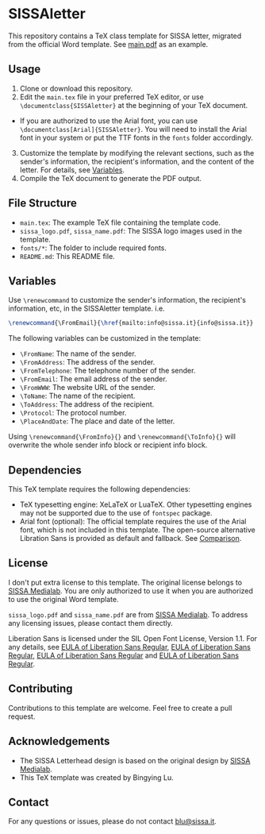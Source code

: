 # SISSAletter

This repository contains a TeX class template for SISSA letter, migrated from the official Word template. See [main.pdf][main_pdf] as an example. 

## Usage

1. Clone or download this repository.
2. Edit the `main.tex` file in your preferred TeX editor, or use `\documentclass{SISSAletter}` at the beginning of your TeX document. 
  - If you are authorized to use the Arial font, you can use `\documentclass[Arial]{SISSAletter}`. You will need to install the Arial font in your system or put the TTF fonts in the `fonts` folder accordingly. 
3. Customize the template by modifying the relevant sections, such as the sender's information, the recipient's information, and the content of the letter. For details, see [Variables](#Variables).
4. Compile the TeX document to generate the PDF output.

## File Structure

- `main.tex`: The example TeX file containing the template code.
- `sissa_logo.pdf`, `sissa_name.pdf`: The SISSA logo images used in the template.
- `fonts/*`: The folder to include required fonts. 
- `README.md`: This README file.

## Variables

Use `\renewcommand` to customize the sender's information, the recipient's information, etc, in the SISSAletter template. i.e.

```latex
\renewcommand{\FromEmail}{\href{mailto:info@sissa.it}{info@sissa.it}}
```

The following variables can be customized in the template:

- `\FromName`: The name of the sender.
- `\FromAddress`: The address of the sender.
- `\FromTelephone`: The telephone number of the sender.
- `\FromEmail`: The email address of the sender.
- `\FromWWW`: The website URL of the sender.
- `\ToName`: The name of the recipient.
- `\ToAddress`: The address of the recipient.
- `\Protocol`: The protocol number.
- `\PlaceAndDate`: The place and date of the letter.

Using `\renewcommand{\FromInfo}{}` and `\renewcommand{\ToInfo}{}` will overwrite the whole sender info block or recipient info block.


## Dependencies

This TeX template requires the following dependencies:

- TeX typesetting engine: XeLaTeX or LuaTeX. Other typesetting engines may not be supported due to the use of `fontspec` package.
- Arial font (optional): The official template requires the use of the Arial font, which is not included in this template. The open-source alternative Libration Sans is provided as default and fallback. See [Comparison][Font_Comparison].

## License

I don't put extra license to this template. The original license belongs to [SISSA Medialab][SISSS_Medialab]. You are only authorized to use it when you are authorized to use the original Word template.

`sissa_logo.pdf` and `sissa_name.pdf` are from [SISSA Medialab][SISSS_Medialab]. To address any licensing issues, please contact them directly.

Liberation Sans is licensed under the SIL Open Font License, Version 1.1. For any details, see [EULA of Liberation Sans Regular][Liberation_Sans_Regular], [EULA of Liberation Sans Regular][Liberation_Sans_Regular], [EULA of Liberation Sans Regular][Liberation_Sans_Regular] and [EULA of Liberation Sans Regular][Liberation_Sans_Regular].

## Contributing

Contributions to this template are welcome. Feel free to create a pull request.

## Acknowledgements

- The SISSA Letterhead design is based on the original design by [SISSA Medialab][SISSS_Medialab].
- This TeX template was created by Bingying Lu.

## Contact

For any questions or issues, please do not contact blu@sissa.it.

[main_pdf]: ./main.pdf
[Font_Comparison]: https://en.wikipedia.org/w/index.php?title=Liberation_fonts&oldid=1168118643#/media/File:Font_Comparison_-_Liberation_Sans_to_Arial.svg
[SISSS_Medialab]: https://www.sissa.it/media-and-press
[Liberation_Sans_Regular]: https://fonts.adobe.com/variations/31/eula
[Liberation_Sans_Bold]: https://fonts.adobe.com/variations/28/eula
[Liberation_Sans_Italic]: https://fonts.adobe.com/variations/30/eula
[Liberation_Sans_Bold_Italic]: https://fonts.adobe.com/variations/29/eula
